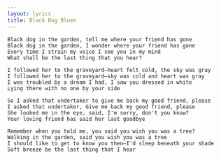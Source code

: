 ```yaml
---
layout: lyrics
title: Black Dog Blues
---
```


    Black dog in the garden, tell me where your friend has gone
    Black dog in the garden, I wonder where your friend has gone
    Every time I strain my voice I see you in my mind
    What shall be the last thing that you hear?

    I followed her to the graveyard—heart felt cold, the sky was gray
    I followed her to the graveyard—sky was cold and heart was gray
    I was troubled by a dream I had, I saw you dressed in white
    Lying there with no one by your side

    So I asked that undertaker to give me back my good friend, please
    I asked that undertaker, Give me back my good friend, please
    She looked me in the eye, said, I'm sorry, don't you know?
    Your loving friend has said her last goodbye

    Remember when you told me, you said you wish you was a tree?
    Walking in the garden, said you wish you was a tree
    I should like to get to know you then—I'd sleep beneath your shade
    Soft breeze be the last thing that I hear

